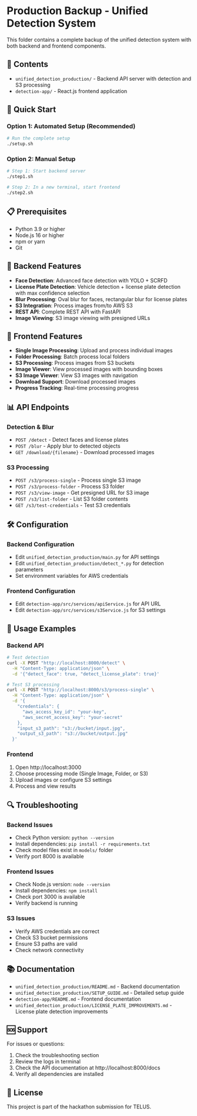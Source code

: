 # Production Backup - Unified Detection System

This folder contains a complete backup of the unified detection system with both backend and frontend components.

## 📁 Contents

- `unified_detection_production/` - Backend API server with detection and S3 processing
- `detection-app/` - React.js frontend application

## 🚀 Quick Start

### Option 1: Automated Setup (Recommended)
```bash
# Run the complete setup
./setup.sh
```

### Option 2: Manual Setup
```bash
# Step 1: Start backend server
./step1.sh

# Step 2: In a new terminal, start frontend
./step2.sh
```

## 📋 Prerequisites

- Python 3.9 or higher
- Node.js 16 or higher
- npm or yarn
- Git

## 🔧 Backend Features

- **Face Detection**: Advanced face detection with YOLO + SCRFD
- **License Plate Detection**: Vehicle detection + license plate detection with max confidence selection
- **Blur Processing**: Oval blur for faces, rectangular blur for license plates
- **S3 Integration**: Process images from/to AWS S3
- **REST API**: Complete REST API with FastAPI
- **Image Viewing**: S3 image viewing with presigned URLs

## 🎨 Frontend Features

- **Single Image Processing**: Upload and process individual images
- **Folder Processing**: Batch process local folders
- **S3 Processing**: Process images from S3 buckets
- **Image Viewer**: View processed images with bounding boxes
- **S3 Image Viewer**: View S3 images with navigation
- **Download Support**: Download processed images
- **Progress Tracking**: Real-time processing progress

## 📊 API Endpoints

### Detection & Blur
- `POST /detect` - Detect faces and license plates
- `POST /blur` - Apply blur to detected objects
- `GET /download/{filename}` - Download processed images

### S3 Processing
- `POST /s3/process-single` - Process single S3 image
- `POST /s3/process-folder` - Process S3 folder
- `POST /s3/view-image` - Get presigned URL for S3 image
- `POST /s3/list-folder` - List S3 folder contents
- `GET /s3/test-credentials` - Test S3 credentials

## 🛠️ Configuration

### Backend Configuration
- Edit `unified_detection_production/main.py` for API settings
- Edit `unified_detection_production/detect_*.py` for detection parameters
- Set environment variables for AWS credentials

### Frontend Configuration
- Edit `detection-app/src/services/apiService.js` for API URL
- Edit `detection-app/src/services/s3Service.js` for S3 settings

## 📝 Usage Examples

### Backend API
```bash
# Test detection
curl -X POST "http://localhost:8000/detect" \
  -H "Content-Type: application/json" \
  -d '{"detect_face": true, "detect_license_plate": true}'

# Test S3 processing
curl -X POST "http://localhost:8000/s3/process-single" \
  -H "Content-Type: application/json" \
  -d '{
    "credentials": {
      "aws_access_key_id": "your-key",
      "aws_secret_access_key": "your-secret"
    },
    "input_s3_path": "s3://bucket/input.jpg",
    "output_s3_path": "s3://bucket/output.jpg"
  }'
```

### Frontend
1. Open http://localhost:3000
2. Choose processing mode (Single Image, Folder, or S3)
3. Upload images or configure S3 settings
4. Process and view results

## 🔍 Troubleshooting

### Backend Issues
- Check Python version: `python --version`
- Install dependencies: `pip install -r requirements.txt`
- Check model files exist in `models/` folder
- Verify port 8000 is available

### Frontend Issues
- Check Node.js version: `node --version`
- Install dependencies: `npm install`
- Check port 3000 is available
- Verify backend is running

### S3 Issues
- Verify AWS credentials are correct
- Check S3 bucket permissions
- Ensure S3 paths are valid
- Check network connectivity

## 📚 Documentation

- `unified_detection_production/README.md` - Backend documentation
- `unified_detection_production/SETUP_GUIDE.md` - Detailed setup guide
- `detection-app/README.md` - Frontend documentation
- `unified_detection_production/LICENSE_PLATE_IMPROVEMENTS.md` - License plate detection improvements

## 🆘 Support

For issues or questions:
1. Check the troubleshooting section
2. Review the logs in terminal
3. Check the API documentation at http://localhost:8000/docs
4. Verify all dependencies are installed

## 📄 License

This project is part of the hackathon submission for TELUS.
